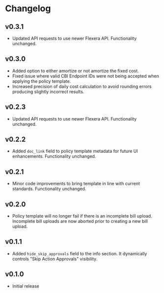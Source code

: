 # Changelog

## v0.3.1

- Updated API requests to use newer Flexera API. Functionality unchanged.

## v0.3.0

- Added option to either amortize or not amortize the fixed cost.
- Fixed issue where valid CBI Endpoint IDs were not being accepted when applying the policy template.
- Increased precision of daily cost calculation to avoid rounding errors producing slightly incorrect results.

## v0.2.3

- Updated API requests to use newer Flexera API. Functionality unchanged.

## v0.2.2

- Added `doc_link` field to policy template metadata for future UI enhancements. Functionality unchanged.

## v0.2.1

- Minor code improvements to bring template in line with current standards. Functionality unchanged.

## v0.2.0

- Policy template will no longer fail if there is an incomplete bill upload. Incomplete bill uploads are now aborted prior to creating a new bill upload.

## v0.1.1

- Added `hide_skip_approvals` field to the info section. It dynamically controls "Skip Action Approvals" visibility.

## v0.1.0

- Initial release
